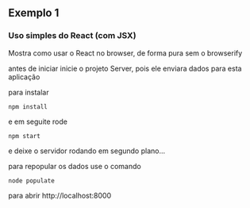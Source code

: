 ## Exemplo 1
### Uso simples do React (com JSX)

Mostra como usar o React no browser, de forma pura sem o browserify

antes de iniciar inicie o projeto Server, pois ele enviara dados
para esta aplicação

para instalar
``` shell
npm install
```

e em seguite rode

``` shell
npm start
```

e deixe o servidor rodando em segundo plano...
 
para repopular os dados use o comando

```shell
node populate
```
para abrir http://localhost:8000